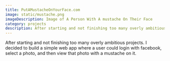```yaml
---
title: PutAMustacheOnYourFace.com
image: static/mustache.png
imageDescription: Image of A Person With A mustache On Their Face
category: projects
description: After starting and not finishing too many overly ambitious projects.  I decided to build a simple web app where a user could login with facebook, select a photo, and then view that photo with a mustache on it.
---
```


After starting and not finishing too many overly ambitious projects.  I decided to build a simple web app where a user could login with facebook, select a photo, and then view that photo with a mustache on it.